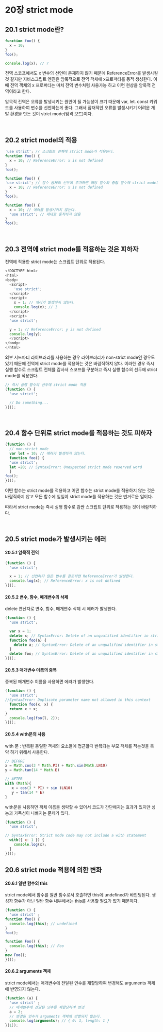 # 20장 strict mode 

## 20.1 strict mode란?

```javascript
function foo() {
  x = 10;
}
foo();

console.log(x); // ?
```
전역 스코프에서도 x 변수의 선언이 존재하지 않기 때문에 ReferenceError를 발생시킬 것 같지만 자바스크립트 엔진은 암묵적으로 전역 객체에 
x프로퍼티를 동적 생성한다. 이때 전역 객체의 x 프로퍼티는 마치 전역 변수처럼 사용가능 하고 이런 현상을 암묵적 전역이라고 한다.

암묵적 전역은 오류를 발생시키는 원인이 될 가능성이 크기 때문에 var, let. const 키워드를 사용하여 변수를 선언하는게 좋다. 그래서 잠재적인 오류를 발생시키기 어려운 개발 환경을 만든 것이 strict mode(엄격 모드)이다.

<br>

## 20.2 strict model의 적용

```javascript
'use strict'; // 스크립트 전체에 strict mode가 적용된다.
function foo() {
  x = 10; // ReferenceError: x is not defined
}
foo();
```

```javascript
function foo() {
'use strict'; // 함수 몸체의 선두에 추가하면 해당 함수와 중첩 함수에 strict mode가 적용된다.
  x = 10; // ReferenceError: x is not defined
}
foo();
```

```javascript
function foo() {
  x = 10; // 에러를 발생시키지 않는다.
  'use strict'; // 제대로 동작하지 않음
}
foo();
```

<br>

## 20.3 전역에 strict mode를 적용하는 것은 피하자

전역에 적용한 strict mode는 스크립트 단위로 적용된다.

```javascript
<!DOCTYPE html>
<html>
<body>
  <script>
    'use strict';
  </script>
  <script>
    x = 1; // 에러가 발생하지 않는다.
    console.log(x); // 1
  </script>
  <script>
  'use strict';

  y = 1; // ReferenceError: y is not defined
  console.log(y);
  </script>
</body>
</html>
```
  외부 서드파티 라이브러리를 사용하는 경우 라이브러리가 non-strict mode인 경우도 있기 때문에 전역에 strict mode를 적용하는 것은 바람직하지 않다. 이러한 경우 즉시 실행 함수로 스크립트 전체를 감사서 스코프를 구분하고 즉시 실행 함수의 선두에 strict mode를 적용한다.

```javascript
// 즉시 실행 함수의 선두에 strict mode 적용
(function () {
  'use strict';

  // Do something...
}());
```

<br>

## 20.4 함수 단위로 strict mode를 적용하는 것도 피하자

```javascript
(function () {
  // non-strict mode
  var let = 10; // 에러가 발생하지 않는다.
  function foo() {
  'use strict';
  let =20; // SyntaxError: Unexpected strict mode reserved word
  }
foo();
}());
```
어떤 함수는 strict mode를 적용하고 어떤 함수는 strict mode를 적용하지 않는 것은 바람직하지 않고 모든 함수에 일일이 strict mode를 적용하는 것은 번거로운 일이다. 

따라서 strict mode는 즉시 실행 함수로 감싼 스크립트 단위로 적용하는 것이 바람직하다.

<br>

## 20.5 strict mode가 발생시키는 에러

#### 20.5.1 암묵적 전역

```javascript
(function () {
  'use strict';

  x = 1; // 선언하지 않은 변수를 참조하면 ReferenceError가 발생한다.
  console.log(x); // ReferenceError: x is not defined
}());
```

#### 20.5.2 변수, 함수, 매개변수의 삭제

delete 연산자로 변수, 함수, 매개변수 삭제 시 에러가 발생한다.
```javascript
(function () {
  'use strict';

  var x = 1;
  delete x; // SyntaxError: Delete of an unqualified identifier in strict mode.
  function foo(a) {
    delete a; // SyntaxError: Delete of an unqualified identifier in strict mode.
  }
  delete foo; // SyntaxError: Delete of an unqualified identifier in strict mode.
}());
```

#### 20.5.3 매개변수 이름의 중복

중복된 매개변수 이름을 사용하면 에러가 발생한다.
```javascript
(function () {
  'use strict';
//SyntaxError: Duplicate parameter name not allowed in this context
  function foo(x, x) {
  return x + x;
}
  console.log(foo(l, 2));
}());
```

#### 20.5.4 with문의 사용

with 문 : 반복된 동일한 객체의 요소들에 접근할때 반복되는 부모 객체를 적는것을 축약 하기 위해서 사용한다.
```javascript
// BEFORE
x = Math.cos(3 * Math.PI) + Math.sin(Math.LN10) 
y = Math.tan(14 * Math.E)

// AFTER
with (Math){
   x = cos(3 * PI) + sin (LN10)  
   y = tan(14 * E)
}
```
with문을 사용하면 객체 이름을 생략할 수 있어서 코드가 간단해지는 효과가 있지만 성능과 가독성이 나빠지는 문제가 있다.
```javascript
(function () {
  'use strict';

// SyntaxError: Strict mode code may not include a with statement
  with({ x: 1 }) {
    console.log(x);
  }
}()); 
```

## 20.6 strict mode 적용에 의한 변화

#### 20.6.1 일반 함수의 this

strict mode에서 함수를 일반 함수로서 호출하면 this에 undefined가 바인딩된다. 생성자 함수가 아닌 일반 함수 내부에서는 this를 사용할 필요가 없기 때문이다.
```javascript
(function () {
  'use strict' ;
function foo() {
  console.log(this); // undefined
}
foo();

function Foo() {
  console.log(this); // Foo
}
new Foo();
}());
```

#### 20.6.2 arguments 객체

strict mode에서는 매개변수에 전달된 인수를 재할당하여 변경해도 arguments 객체에 반영되지 않는다.
```javascript
(function (a) {
  'use strict' ;
  // 매개변수에 전달된 인수를 재할당하여 변경
  a = 2;
  // 변경된 인수가 arguments 객체에 반영되지 않는다.
  console.log(arguments); // { 0: 1, length: 1 }
}(1));
```
